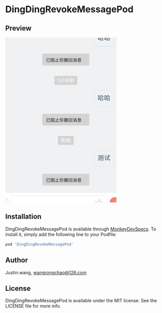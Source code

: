 # DingDingRevokeMessagePod

## Preview
<img src="https://github.com/WJustin/DingDingRevokeMessagePod/blob/master/snaptshop.gif"/>

## Installation

DingDingRevokeMessagePod is available through [MonkeyDevSpecs](https://github.com/AloneMonkey/MonkeyDevSpecs.git). To install
it, simply add the following line to your Podfile:

```ruby
pod 'DingDingRevokeMessagePod'
```

## Author

Justin.wang, wangrongchao@126.com

## License

DingDingRevokeMessagePod is available under the MIT license. See the LICENSE file for more info.
